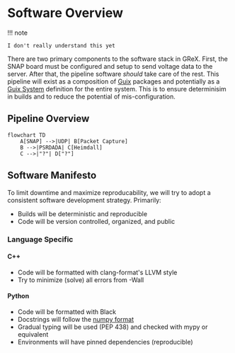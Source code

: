 # Software Overview

!!! note

    I don't really understand this yet

There are two primary components to the software stack in GReX. First, the SNAP
board must be configured and setup to send voltage data to the server. After
that, the pipeline software _should_ take care of the rest. This pipeline will
exist as a composition of [Guix](https://guix.gnu.org/) packages and potentially
as a [Guix
System](https://guix.gnu.org/manual/en/html_node/Invoking-guix-system.html)
definition for the entire system. This is to ensure determinisim in builds and
to reduce the potential of mis-configuration.

## Pipeline Overview

```mermaid
flowchart TD
    A[SNAP] -->|UDP| B[Packet Capture]
    B -->|PSRDADA| C[Heimdall]
    C -->|"?"| D["?"]
```

## Software Manifesto

To limit downtime and maximize reproducability, we will try to adopt a consistent software development strategy. Primarily:

- Builds will be deterministic and reproducible
- Code will be version controlled, organized, and public

### Language Specific

#### C++

- Code will be formatted with clang-format's LLVM style
- Try to minimize (solve) all errors from -Wall

#### Python

- Code will be formatted with Black
- Docstrings will follow the [numpy format](https://numpydoc.readthedocs.io/en/latest/format.html)
- Gradual typing will be used (PEP 438) and checked with mypy or equivalent
- Environments will have pinned dependencies (reproducible)
